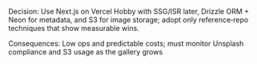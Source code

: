 Decision: Use Next.js on Vercel Hobby with SSG/ISR later, Drizzle ORM + Neon for metadata, and S3 for image storage; adopt only reference‑repo techniques that show measurable wins.

Consequences: Low ops and predictable costs; must monitor Unsplash compliance and S3 usage as the gallery grows
